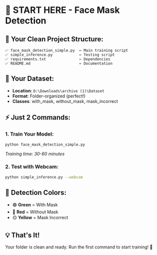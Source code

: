 # 🚀 START HERE - Face Mask Detection

## 📁 **Your Clean Project Structure:**
```
✅ face_mask_detection_simple.py  ← Main training script  
✅ simple_inference.py            ← Testing script
✅ requirements.txt               ← Dependencies
✅ README.md                      ← Documentation
```

## 📍 **Your Dataset:**
- **Location**: `D:\Downloads\archive (1)\Dataset`
- **Format**: Folder-organized (perfect!)
- **Classes**: with_mask, without_mask, mask_incorrect

## ⚡ **Just 2 Commands:**

### **1. Train Your Model:**
```bash
python face_mask_detection_simple.py
```
*Training time: 30-60 minutes*

### **2. Test with Webcam:**
```bash
python simple_inference.py --webcam
```

## 🎨 **Detection Colors:**
- 🟢 **Green** = With Mask
- 🔴 **Red** = Without Mask  
- 🟡 **Yellow** = Mask Incorrect

## 💡 **That's It!**
Your folder is clean and ready. Run the first command to start training! 🚀 